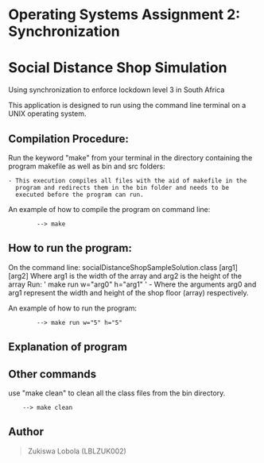 # Operating Systems Assignment 2: Synchronization
# Social Distance Shop Simulation
Using synchronization to enforce lockdown level 3 in South Africa

This application is designed to run using the command line terminal on a UNIX operating system. 

## Compilation Procedure:
Run the keyword "make" from your terminal in the directory containing the 
program makefile as well as bin and src folders:

	- This execution compiles all files with the aid of makefile in the 
	  program and redirects them in the bin folder and needs to be 
	  executed before the program can run. 

An example of how to compile the program on command line:
```
        --> make
```

## How to run the program:
On the command line: socialDistanceShopSampleSolution.class [arg1] [arg2]
Where arg1 is the width of the array and arg2 is the height of the array
Run: ' make run w="arg0" h="arg1" ' 
	- Where the arguments arg0 and arg1 represent the width and height of the shop floor (array) respectively. 
	
An example of how to run the program:
```
        --> make run w="5" h="5"
```

## Explanation of program


## Other commands
use "make clean" to clean all the class files from the bin directory.
```
	--> make clean
```

## Author
> Zukiswa Lobola (LBLZUK002)
